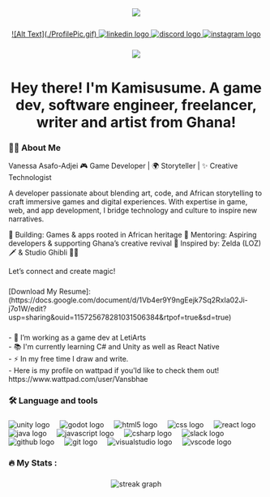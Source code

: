 <div align="center">
  <img height="150" src="https://avatars.githubusercontent.com/u/104126485?s=400&u=992f03c608174f379aa2bc0889c21305b2f5e349&v=4"  />
</div>

###

<div align="center">
  <a href="https://www.linkedin.com/in/vanessa-asafo-adjei/" target="_blank">
    ![Alt Text](./ProfilePic.gif)
    <img src="https://img.shields.io/static/v1?message=LinkedIn&logo=linkedin&label=&color=0077B5&logoColor=white&labelColor=&style=for-the-badge" height="25" alt="linkedin logo"  />
  </a>
  <a href="https://discord.gg/kDzejed4" target="_blank">
    <img src="https://img.shields.io/static/v1?message=Discord&logo=discord&label=&color=7289DA&logoColor=white&labelColor=&style=for-the-badge" height="25" alt="discord logo"  />
  </a>
  <a href="https://www.instagram.com/vanart_25/" target="_blank">
    <img src="https://img.shields.io/static/v1?message=Instagram&logo=instagram&label=&color=E4405F&logoColor=white&labelColor=&style=for-the-badge" height="25" alt="instagram logo"  />
  </a>
</div>

###

<div align="center">
  <img src="https://visitor-badge.laobi.icu/badge?page_id=Kamisusumexe-sama.Kamisusumexe-sama&"  />
</div>

###

<h1 align="center">Hey there! I'm Kamisusume. A game dev, software engineer, freelancer, writer and artist from Ghana!</h1>

###

<h3 align="left">👩‍💻  About Me</h3>
<p>
  Vanessa Asafo-Adjei
🎮 Game Developer | 🌍 Storyteller | ✨ Creative Technologist

A developer passionate about blending art, code, and African storytelling to craft immersive games and digital experiences. With expertise in game, web, and app development, I bridge technology and culture to inspire new narratives.

🔹 Building: Games & apps rooted in African heritage
🔹 Mentoring: Aspiring developers & supporting Ghana’s creative revival
🔹 Inspired by: Zelda (LOZ) 🗡️ & Studio Ghibli 🏰✨

Let’s connect and create magic!</p>
###

<p align="left">[Download My Resume]:<br>(https://docs.google.com/document/d/1Vb4er9Y9ngEejk7Sq2RxIa02Ji-j7o1W/edit?usp=sharing&ouid=115725678281031506384&rtpof=true&sd=true)</p>

###

<p align="left">- 🔭 I’m working as a game dev at LetiArts<br>- 📚 I'm currently learning C# and Unity as well as React Native<br>- ⚡ In my free time I draw and write.<br>- Here is my profile on wattpad if you'ld like to check them out!<br>   https://www.wattpad.com/user/Vansbhae</p>

###

<h3 align="left">🛠 Language and tools</h3>

###

<div align="left">
  <img src="https://cdn.jsdelivr.net/gh/devicons/devicon/icons/unity/unity-original.svg" height="40" alt="unity logo"  />
  <img width="12" />
  <img src="https://cdn.jsdelivr.net/gh/devicons/devicon/icons/godot/godot-original.svg" height="40" alt="godot logo"  />
  <img width="12" />
  <img src="https://cdn.jsdelivr.net/gh/devicons/devicon/icons/html5/html5-original.svg" height="40" alt="html5 logo"  />
  <img width="12" />
  <img src="https://cdn.jsdelivr.net/gh/devicons/devicon/icons/css3/css3-original.svg" height="40" alt="css logo"  />
  <img width="12" />
  <img src="https://cdn.jsdelivr.net/gh/devicons/devicon/icons/react/react-original.svg" height="40" alt="react logo"  />
  <img width="12" />
  <img src="https://cdn.jsdelivr.net/gh/devicons/devicon/icons/java/java-original.svg" height="40" alt="java logo"  />
  <img width="12" />
  <img src="https://cdn.jsdelivr.net/gh/devicons/devicon/icons/javascript/javascript-original.svg" height="40" alt="javascript logo"  />
  <img width="12" />
  <img src="https://cdn.jsdelivr.net/gh/devicons/devicon/icons/csharp/csharp-original.svg" height="40" alt="csharp logo"  />
  <img width="12" />
  <img src="https://cdn.jsdelivr.net/gh/devicons/devicon/icons/slack/slack-original.svg" height="40" alt="slack logo"  />
  <img width="12" />
  <img src="https://cdn.jsdelivr.net/gh/devicons/devicon/icons/github/github-original.svg" height="40" alt="github logo"  />
  <img width="12" />
  <img src="https://cdn.jsdelivr.net/gh/devicons/devicon/icons/git/git-original.svg" height="40" alt="git logo"  />
  <img width="12" />
  <img src="https://cdn.jsdelivr.net/gh/devicons/devicon/icons/visualstudio/visualstudio-plain.svg" height="40" alt="visualstudio logo"  />
  <img width="12" />
  <img src="https://cdn.jsdelivr.net/gh/devicons/devicon/icons/vscode/vscode-original.svg" height="40" alt="vscode logo"  />
</div>

###

<h3 align="left">🔥   My Stats :</h3>

###

<div align="center">
  <img src="https://streak-stats.demolab.com?user=Kamisusumexe-sama&locale=en&mode=daily&theme=dark&hide_border=false&border_radius=5&order=3" height="220" alt="streak graph"  />
</div>

###
